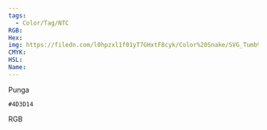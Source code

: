 ```yaml
---
tags:
  - Color/Tag/NTC
RGB:
Hex:
img: https://filedn.com/l0hpzxl1f01yT7GHxtF8cyk/Color%20Snake/SVG_Tumb%20Mass%20No%20Name/4D3D14.svg
CMYK:
HSL:
Name:
---
```

Punga
```palette
#4D3D14
```
RGB
